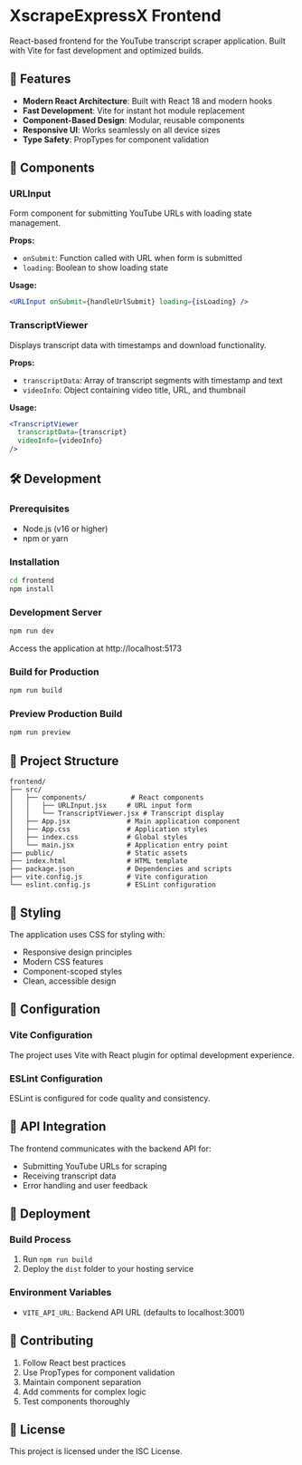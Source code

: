 # XscrapeExpressX Frontend

React-based frontend for the YouTube transcript scraper application. Built with Vite for fast development and optimized builds.

## 🚀 Features

- **Modern React Architecture**: Built with React 18 and modern hooks
- **Fast Development**: Vite for instant hot module replacement
- **Component-Based Design**: Modular, reusable components
- **Responsive UI**: Works seamlessly on all device sizes
- **Type Safety**: PropTypes for component validation

## 🧩 Components

### URLInput
Form component for submitting YouTube URLs with loading state management.

**Props:**
- `onSubmit`: Function called with URL when form is submitted
- `loading`: Boolean to show loading state

**Usage:**
```jsx
<URLInput onSubmit={handleUrlSubmit} loading={isLoading} />
```

### TranscriptViewer
Displays transcript data with timestamps and download functionality.

**Props:**
- `transcriptData`: Array of transcript segments with timestamp and text
- `videoInfo`: Object containing video title, URL, and thumbnail

**Usage:**
```jsx
<TranscriptViewer 
  transcriptData={transcript} 
  videoInfo={videoInfo} 
/>
```

## 🛠️ Development

### Prerequisites
- Node.js (v16 or higher)
- npm or yarn

### Installation
```bash
cd frontend
npm install
```

### Development Server
```bash
npm run dev
```
Access the application at http://localhost:5173

### Build for Production
```bash
npm run build
```

### Preview Production Build
```bash
npm run preview
```

## 📁 Project Structure

```
frontend/
├── src/
│   ├── components/           # React components
│   │   ├── URLInput.jsx     # URL input form
│   │   └── TranscriptViewer.jsx # Transcript display
│   ├── App.jsx              # Main application component
│   ├── App.css              # Application styles
│   ├── index.css            # Global styles
│   └── main.jsx             # Application entry point
├── public/                  # Static assets
├── index.html               # HTML template
├── package.json             # Dependencies and scripts
├── vite.config.js           # Vite configuration
└── eslint.config.js         # ESLint configuration
```

## 🎨 Styling

The application uses CSS for styling with:
- Responsive design principles
- Modern CSS features
- Component-scoped styles
- Clean, accessible design

## 🔧 Configuration

### Vite Configuration
The project uses Vite with React plugin for optimal development experience.

### ESLint Configuration
ESLint is configured for code quality and consistency.

## 📡 API Integration

The frontend communicates with the backend API for:
- Submitting YouTube URLs for scraping
- Receiving transcript data
- Error handling and user feedback

## 🚀 Deployment

### Build Process
1. Run `npm run build`
2. Deploy the `dist` folder to your hosting service

### Environment Variables
- `VITE_API_URL`: Backend API URL (defaults to localhost:3001)

## 🤝 Contributing

1. Follow React best practices
2. Use PropTypes for component validation
3. Maintain component separation
4. Add comments for complex logic
5. Test components thoroughly

## 📄 License

This project is licensed under the ISC License.
